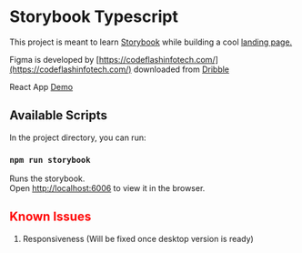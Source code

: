 # Storybook Typescript

This project is meant to learn [Storybook](https://storybook.js.org/) while building a cool [landing page.](https://www.figma.com/file/FoBXWdHV2vJI12o3RGe2wa/Online_Course_web_CodeflashInfotech)

Figma is developed by [https://codeflashinfotech.com/](https://codeflashinfotech.com/) downloaded from [Dribble](https://dribbble.com/) 

React App [Demo](https://storybook-landing-page-app.netlify.app/)

## Available Scripts

In the project directory, you can run:

### `npm run storybook`

Runs the storybook.\
Open [http://localhost:6006](http://localhost:6006) to view it in the browser.

## <span style="color:red">Known Issues</span>
1. Responsiveness (Will be fixed once desktop version is ready)